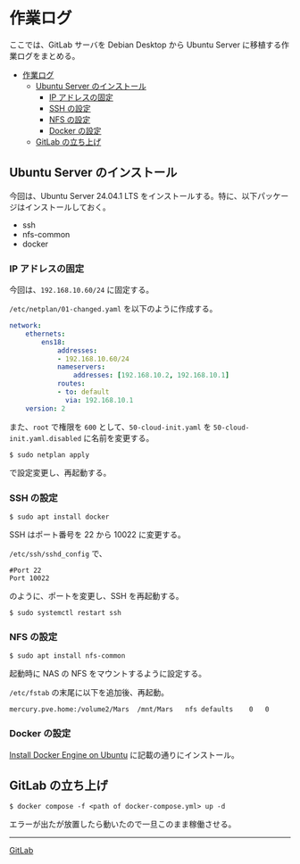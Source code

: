 # 作業ログ
ここでは、GitLab サーバを Debian Desktop から Ubuntu Server に移植する作業ログをまとめる。

- [作業ログ](#作業ログ)
  - [Ubuntu Server のインストール](#ubuntu-server-のインストール)
    - [IP アドレスの固定](#ip-アドレスの固定)
    - [SSH の設定](#ssh-の設定)
    - [NFS の設定](#nfs-の設定)
    - [Docker の設定](#docker-の設定)
  - [GitLab の立ち上げ](#gitlab-の立ち上げ)


## Ubuntu Server のインストール
今回は、Ubuntu Server 24.04.1 LTS をインストールする。特に、以下パッケージはインストールしておく。

- ssh
- nfs-common
- docker

### IP アドレスの固定
今回は、`192.168.10.60/24` に固定する。

`/etc/netplan/01-changed.yaml` を以下のように作成する。

```yaml
network:
    ethernets:
        ens18:
            addresses:
            - 192.168.10.60/24
            nameservers:
                addresses: [192.168.10.2, 192.168.10.1]
            routes:
            - to: default
              via: 192.168.10.1
    version: 2
```

また、`root` で権限を `600` として、`50-cloud-init.yaml` を `50-cloud-init.yaml.disabled` に名前を変更する。

```
$ sudo netplan apply
```

で設定変更し、再起動する。

### SSH の設定
```
$ sudo apt install docker
```

SSH はポート番号を 22 から 10022 に変更する。

`/etc/ssh/sshd_config` で、

```
#Port 22
Port 10022
```

のように、ポートを変更し、SSH を再起動する。

```
$ sudo systemctl restart ssh
```

### NFS の設定
```
$ sudo apt install nfs-common
```

起動時に NAS の NFS をマウントするように設定する。

`/etc/fstab` の末尾に以下を追加後、再起動。

```
mercury.pve.home:/volume2/Mars  /mnt/Mars   nfs defaults    0   0
```

### Docker の設定
[Install Docker Engine on Ubuntu]([../../Docker/](https://docs.docker.com/engine/install/ubuntu/)) に記載の通りにインストール。

## GitLab の立ち上げ
```
$ docker compose -f <path of docker-compose.yml> up -d
```

エラーが出たが放置したら動いたので一旦このまま稼働させる。

---

[GitLab](../README.md)
